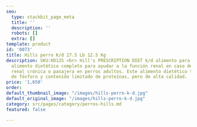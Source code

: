 ```yaml
---
seo:
  type: stackbit_page_meta
  title: ''
  description: ''
  robots: []
  extra: []
template: product
id: '0073'
title: Hills perro K/d 27.5 Lb 12.5 Kg
description: SKU:KD125 <br> Hill's PRESCRIPTION DIET k/d alimento para perros es un
  alimento dietético completo para ayudar a la función renal en caso de insuficiencia
  renal crónica o pasajera en perros adultos. Este alimento dietético tiene bajo contenido
  de fósforo y contenido limitado de proteínas, pero de alta calidad.
price: '1,650'
order: 
default_thumbnail_image: "/images/hills-perro-k-d.jpg"
default_original_image: "/images/hills-perro-k-d.jpg"
category: src/pages/category/perros-hills.md
featured: false

---
```

